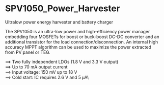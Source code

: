 # SPV1050_Power_Harvester
Ultralow power energy harvester and battery charger


The SPV1050 is an ultra-low power and high-efficiency power manager embedding four MOSFETs for boost 
or buck-boost DC-DC converter and an additional transistor for the load connection/disconnection. 
An internal high accuracy MPPT algorithm can be used to maximize the power extracted from PV panel or TEG.

==> Two fully independent LDOs (1.8 V and 3.3 V output)\
==> Up to 70 mA output current\
==> Input voltage: 150 mV up to 18 V\
==> Cold start: IC requires 2.6 V and 5 μA\